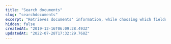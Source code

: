 ```yaml
---
title: "Search documents"
slug: "searchdocuments"
excerpt: "Retrieves documents' information, while choosing which fields will be returned and filtering documents by specific fields.\r\n\r\n> The response header `REST-Content-Range` indicates the total amount of results for that specific search. For example, it may return `resources 0-100/136108`, which indicates it has returned results from 0 to 100 of a total 136108.\r\n\r\nBelow you can see some query examples and learn more about each query parameter.\r\n\r\n## Query examples\r\n\r\n### Simple filter\r\n\r\n```\r\n/dataentities/Client/search?email=my@email.com\r\n```\r\n\r\n### Complex filter\r\n\r\n```\r\n/dataentities/Client/search?_where=(firstName=Jon OR lastName=Smith) OR (createdIn between 2001-01-01 AND 2016-01-01)\r\n```\r\n\r\n### Date Range\r\n\r\n```\r\n/dataentities/Client/search?_where=createdIn between 2001-01-01 AND 2016-01-01\r\n```\r\n\r\n### Range numeric fields\r\n\r\n```\r\n/dataentities/Client/search?_where=age between 18 AND 25\r\n```\r\n\r\n### Partial filter\r\n\r\n```\r\n/dataentities/Client/search?firstName=*Maria*\r\n```\r\n\r\n### Filter for null values\r\n\r\n```\r\n/dataentities/Client/search?_where=firstName is null\r\n```\r\n\r\n### Filter for non-null values\r\n\r\n```\r\n/dataentities/Client/search?_where=firstName is not null\r\n```\r\n\r\n### Filter for difference\r\n```\r\n/dataentities/Client/search?_where=firstName<>maria\r\n```\r\n\r\n### Filter greater than or less than\r\n```\r\n/dataentities/Client/search?_where=number>5\r\n/dataentities/Client/search?_where=date<2001-01-01\r\n```"
hidden: false
createdAt: "2019-12-16T06:09:28.493Z"
updatedAt: "2022-07-28T17:32:29.768Z"
---
```

